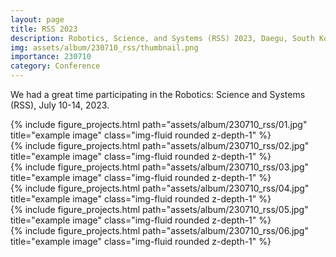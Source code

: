 ```yaml
---
layout: page
title: RSS 2023
description: Robotics, Science, and Systems (RSS) 2023, Daegu, South Korea
img: assets/album/230710_rss/thumbnail.png
importance: 230710
category: Conference
---
```


We had a great time participating in the Robotics: Science and Systems (RSS), July 10-14, 2023.

<div class="row">
    <div class="col-sm mt-3 mt-md-0">
        {% include figure_projects.html path="assets/album/230710_rss/01.jpg" title="example image" class="img-fluid rounded z-depth-1" %}
    </div>
</div>

<div class="row">
    <div class="col-sm mt-3 mt-md-0">
        {% include figure_projects.html path="assets/album/230710_rss/02.jpg" title="example image" class="img-fluid rounded z-depth-1" %}
    </div>
</div>

<div class="row">
    <div class="col-sm mt-3 mt-md-0">
        {% include figure_projects.html path="assets/album/230710_rss/03.jpg" title="example image" class="img-fluid rounded z-depth-1" %}
    </div>
</div>

<div class="row">
    <div class="col-sm mt-3 mt-md-0">
        {% include figure_projects.html path="assets/album/230710_rss/04.jpg" title="example image" class="img-fluid rounded z-depth-1" %}
    </div>
</div>

<div class="row">
    <div class="col-sm mt-3 mt-md-0">
        {% include figure_projects.html path="assets/album/230710_rss/05.jpg" title="example image" class="img-fluid rounded z-depth-1" %}
    </div>
</div>

<div class="row">
    <div class="col-sm mt-3 mt-md-0">
        {% include figure_projects.html path="assets/album/230710_rss/06.jpg" title="example image" class="img-fluid rounded z-depth-1" %}
    </div>
</div>
